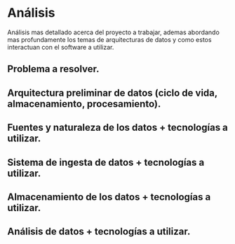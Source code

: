 # Análisis
Análisis mas detallado acerca del proyecto a trabajar, ademas abordando mas profundamente los temas de arquitecturas de datos y como estos interactuan con el software a utilizar.

## Problema a resolver.

## Arquitectura preliminar de datos (ciclo de vida, almacenamiento, procesamiento).


## Fuentes y naturaleza de los datos + tecnologías a utilizar.

## Sistema de ingesta de datos + tecnologías a utilizar.

## Almacenamiento de los datos + tecnologías a utilizar.

## Análisis de datos + tecnologías a utilizar.
<!--stackedit_data:
eyJoaXN0b3J5IjpbLTEzNDM3MzAyMjYsLTIwODg3NDY2MTIsOT
gzNjQ2NTA2XX0=
-->